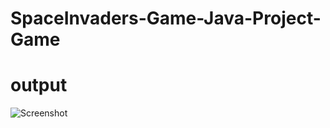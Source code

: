 # SpaceInvaders-Game-Java-Project-Game
# output
![Screenshot](https://github.com/user-attachments/assets/49a12f24-180e-4345-8dcc-44965fef9ede)
